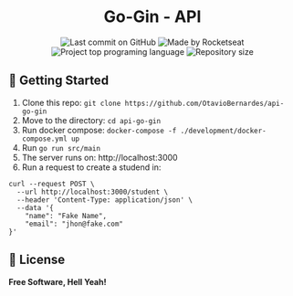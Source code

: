 <h1 align="center">
   Go-Gin - API
</h1>

<p align="center">
  <img alt="Last commit on GitHub" src="https://img.shields.io/github/last-commit/OtavioBernardes/api-go-gin?color=7D40E7">
  <img alt="Made by Rocketseat" src="https://img.shields.io/badge/made%20by-OtavioBernardes-%20?color=7D40E7">
  <img alt="Project top programing language" src="https://img.shields.io/github/languages/top/OtavioBernardes/api-go-gin?color=7D40E7">
  <img alt="Repository size" src="https://img.shields.io/github/repo-size/OtavioBernardes/api-go-gin?color=7D40E7">
</p>

## :rocket: Getting Started

1. Clone this repo: `git clone https://github.com/OtavioBernardes/api-go-gin`
2. Move to the directory: `cd api-go-gin`
3. Run docker compose: `docker-compose -f ./development/docker-compose.yml up`
4. Run `go run src/main`
5. The server runs on: http://localhost:3000
6. Run a request to create a studend in:
```
curl --request POST \
  --url http://localhost:3000/student \
  --header 'Content-Type: application/json' \
  --data '{
	"name": "Fake Name",
	"email": "jhon@fake.com"
}'
```
## :page_facing_up: License

**Free Software, Hell Yeah!**
